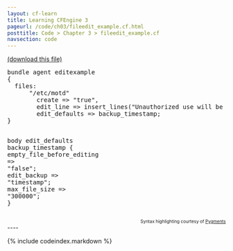 ```yaml
---
layout: cf-learn
title: Learning CFEngine 3
pageurl: /code/ch03/fileedit_example.cf.html
posttitle: Code > Chapter 3 > fileedit_example.cf
navsection: code
---
```


[(download this file)](https://raw.github.com/zzamboni/cf-learn.info/master/src/ch03/fileedit_example.cf)

<div class="highlight"><pre><span class="k">bundle</span> <span class="k">agent</span> <span class="nf">editexample</span>
<span class="p">{</span>
  <span class="kd">files</span><span class="p">:</span>
      <span class="s">&quot;/etc/motd&quot;</span>
        <span class="kr">create</span> <span class="o">=&gt;</span> <span class="s">&quot;true&quot;</span><span class="p">,</span>
        <span class="kr">edit_line</span> <span class="o">=&gt;</span> <span class="nf">insert_lines</span><span class="p">(</span><span class="s">&quot;Unauthorized use will be prosecuted&quot;</span><span class="p">),</span>
        <span class="kr">edit_defaults</span> <span class="o">=&gt;</span> <span class="nf">backup_timestamp</span><span class="p">;</span>
<span class="p">}</span>

<span class="k">body</span> <span class="k">edit_defaults</span> <span class="nf">backup_timestamp</span>
<span class="p">{</span>
        <span class="kr">empty_file_before_editing</span> <span class="o">=&gt;</span> <span class="s">&quot;false&quot;</span><span class="p">;</span>
        <span class="kr">edit_backup</span> <span class="o">=&gt;</span> <span class="s">&quot;timestamp&quot;</span><span class="p">;</span>
        <span class="kr">max_file_size</span> <span class="o">=&gt;</span> <span class="s">&quot;300000&quot;</span><span class="p">;</span>
<span class="p">}</span>
</pre></div>

<div align="right"><font size="-2">Syntax highlighting courtesy of <a href="http://blog.zzamboni.org/cfengine3-lexer-for-pygments">Pygments</a></font></div>
----

{% include codeindex.markdown %}

